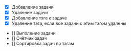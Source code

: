 - [x] Добавление задачи
- [x] Удаление задачи
- [x] Добавление тэга к задаче
- [x] Удаление тэга, если все задачи с этим тэгом удалены
- [] Выполение задачи
- [] Счётчик задач
- [] Сортировка задач по тэгам